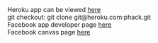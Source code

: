 <!DOCTYPE html>
<html>
	<head>
		<meta charset='utf-8'>
		<meta http-equiv="X-UA-Compatible" content="chrome=1">
		<title>phack app</title>
	</head>
	<body>
		<div>
		Heroku app can be viewed <a href="http://phack.heroku.com">here</a><br />
		git checkout: git clone git@heroku.com:phack.git<br />
		Facebook app developer page <a href="https://developers.facebook.com/apps?app_id=166268783466743">here</a><br/>
		Facebook canvas page <a href="http://google.com">here</a>
		</div>
	</body>
</html>
